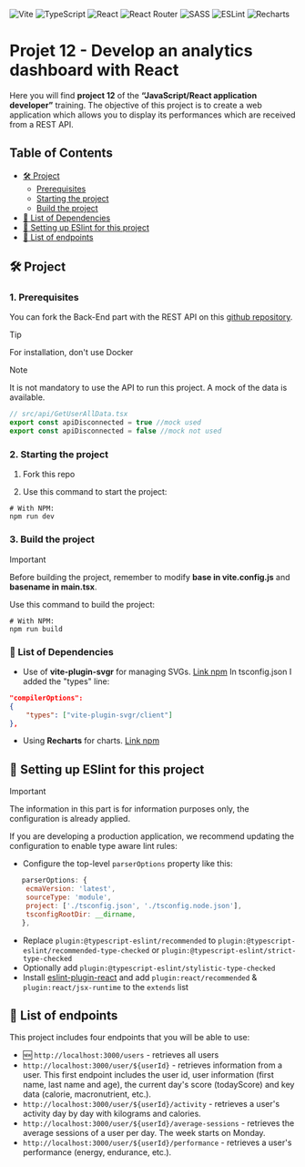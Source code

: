![Vite](https://img.shields.io/badge/vite-%23646CFF.svg?style=for-the-badge&logo=vite&logoColor=white)
![TypeScript](https://img.shields.io/badge/typescript-%23007ACC.svg?style=for-the-badge&logo=typescript&logoColor=white)
![React](https://img.shields.io/badge/react-%2320232a.svg?style=for-the-badge&logo=react&logoColor=%2361DAFB)
![React Router](https://img.shields.io/badge/React_Router-CA4245?style=for-the-badge&logo=react-router&logoColor=white)
![SASS](https://img.shields.io/badge/SASS-hotpink.svg?style=for-the-badge&logo=SASS&logoColor=white)
![ESLint](https://img.shields.io/badge/ESLint-4B3263?style=for-the-badge&logo=eslint&logoColor=white)
![Recharts](https://img.shields.io/badge/recharts-%2324C8DB.svg?style=for-the-badge&&logoColor=%23FFFFFF)

# Projet 12 - Develop an analytics dashboard with React

Here you will find **project 12** of the **“JavaScript/React application developer”** training. The objective of this project is to create a web application which allows you to display its performances which are received from a REST API.

## Table of Contents

- [🛠️ Project](#%EF%B8%8F-project)
  - [Prerequisites](#1-prerequisites)
  - [Starting the project](#2-starting-the-project)
  - [Build the project](#3-build-the-project)
- [🔩 List of Dependencies](#-list-of-dependencies)
- [🚧 Setting up ESlint for this project](#-setting-up-eslint-for-this-project)
- [🔗 List of endpoints](#-list-of-endpoints)

## 🛠️ Project

### 1. Prerequisites

You can fork the Back-End part with the REST API on this [github repository](https://github.com/OpenClassrooms-Student-Center/P9-front-end-dashboard).

> [!TIP]
> For installation, don't use Docker

> [!NOTE]  
> It is not mandatory to use the API to run this project. A mock of the data is available.
>
> ```js
> // src/api/GetUserAllData.tsx
> export const apiDisconnected = true //mock used
> export const apiDisconnected = false //mock not used
> ```

### 2. Starting the project

1. Fork this repo

2. Use this command to start the project:

```shell
# With NPM:
npm run dev
```

### 3. Build the project

> [!IMPORTANT]  
> Before building the project, remember to modify **base in vite.config.js** and **basename in main.tsx**.

Use this command to build the project:

```shell
# With NPM:
npm run build
```

### 🔩 List of Dependencies

- Use of **vite-plugin-svgr** for managing SVGs. [Link npm](https://www.npmjs.com/package/vite-plugin-svgr)
  In tsconfig.json I added the "types" line:

```json
"compilerOptions":
{
    "types": ["vite-plugin-svgr/client"]
},
```

- Using **Recharts** for charts. [Link npm](https://www.npmjs.com/package/recharts)

## 🚧 Setting up ESlint for this project

> [!IMPORTANT]  
> The information in this part is for information purposes only, the configuration is already applied.

If you are developing a production application, we recommend updating the configuration to enable type aware lint rules:

- Configure the top-level `parserOptions` property like this:

```js
   parserOptions: {
    ecmaVersion: 'latest',
    sourceType: 'module',
    project: ['./tsconfig.json', './tsconfig.node.json'],
    tsconfigRootDir: __dirname,
   },
```

- Replace `plugin:@typescript-eslint/recommended` to `plugin:@typescript-eslint/recommended-type-checked` or `plugin:@typescript-eslint/strict-type-checked`
- Optionally add `plugin:@typescript-eslint/stylistic-type-checked`
- Install [eslint-plugin-react](https://github.com/jsx-eslint/eslint-plugin-react) and add `plugin:react/recommended` & `plugin:react/jsx-runtime` to the `extends` list

## 🔗 List of endpoints

This project includes four endpoints that you will be able to use:

- 🆕 `http://localhost:3000/users` - retrieves all users
- `http://localhost:3000/user/${userId}` - retrieves information from a user. This first endpoint includes the user id, user information (first name, last name and age), the current day's score (todayScore) and key data (calorie, macronutrient, etc.).
- `http://localhost:3000/user/${userId}/activity` - retrieves a user's activity day by day with kilograms and calories.
- `http://localhost:3000/user/${userId}/average-sessions` - retrieves the average sessions of a user per day. The week starts on Monday.
- `http://localhost:3000/user/${userId}/performance` - retrieves a user's performance (energy, endurance, etc.).
